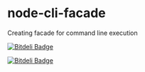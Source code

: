 node-cli-facade
===============

Creating facade for command line execution


[![Bitdeli Badge](https://d2weczhvl823v0.cloudfront.net/lulurun/node-cli-facade/trend.png)](https://bitdeli.com/free "Bitdeli Badge")



[![Bitdeli Badge](https://d2weczhvl823v0.cloudfront.net/lulurun/node-cli-facade/trend.png)](https://bitdeli.com/free "Bitdeli Badge")

